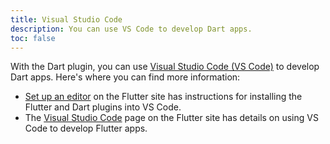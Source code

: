 ```yaml
---
title: Visual Studio Code
description: You can use VS Code to develop Dart apps.
toc: false
---
```


With the Dart plugin, you can use [Visual Studio Code (VS Code)][vs-code]
to develop Dart apps.
Here's where you can find more information:

* [Set up an editor][setup] on the Flutter site has
  instructions for installing the Flutter and Dart plugins into VS Code.
* The [Visual Studio Code][vscode-flutter] page on the Flutter site has
  details on using VS Code to develop Flutter apps.

[setup]: {{site.flutter}}/docs/get-started/editor?tab=vscode
[vs-code]: https://code.visualstudio.com/
[vscode-flutter]: {{site.flutter}}/docs/development/tools/vs-code
